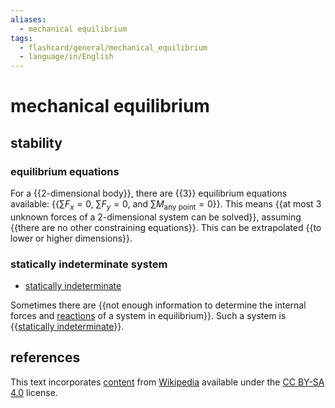 ```yaml
---
aliases:
  - mechanical equilibrium
tags:
  - flashcard/general/mechanical_equilibrium
  - language/in/English
---
```


# mechanical equilibrium

## stability

### equilibrium equations

For a {{2-dimensional body}}, there are {{3}} equilibrium equations available: {{$\sum F_x = 0$, $\sum F_y = 0$, and $\sum M_{\text{any point} } = 0$}}. This means {{at most 3 unknown forces of a 2-dimensional system can be solved}}, assuming {{there are no other constraining equations}}. This can be extrapolated {{to lower or higher dimensions}}. <!--SR:!2025-05-26,285,330!2025-03-19,233,330!2025-02-22,214,330!2024-12-15,154,310!2025-03-07,205,310!2025-03-10,226,330-->

### statically indeterminate system

- [statically indeterminate](statically%20indeterminate.md)

Sometimes there are {{not enough information to determine the internal forces and [reactions](reaction%20(physics).md) of a system in equilibrium}}. Such a system is {{[statically indeterminate](statically%20indeterminate.md)}}. <!--SR:!2024-12-27,164,310!2024-12-29,168,310-->

## references

This text incorporates [content](https://en.wikipedia.org/wiki/mechanical_equilibrium) from [Wikipedia](Wikipedia.md) available under the [CC BY-SA 4.0](https://creativecommons.org/licenses/by-sa/4.0/) license.
